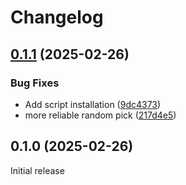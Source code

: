 # Changelog

## [0.1.1](https://github.com/cycneuramus/swaywall/compare/v0.1.0...v0.1.1) (2025-02-26)


### Bug Fixes

* Add script installation ([9dc4373](https://github.com/cycneuramus/swaywall/commit/9dc4373daad477ac67307c727b9c83c835fb7aaa))
* more reliable random pick ([217d4e5](https://github.com/cycneuramus/swaywall/commit/217d4e5a5be896f8bfe1d15f1cdcec87b66e211c))

## 0.1.0 (2025-02-26)

Initial release
